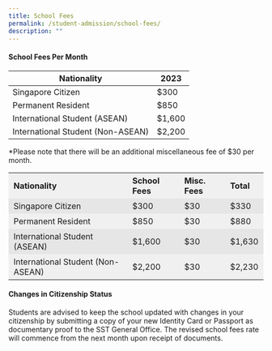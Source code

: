 ```yaml
---
title: School Fees
permalink: /student-admission/school-fees/
description: ""
---
```

#### School Fees Per Month

| **Nationality** | **2023** |
| --- | --- |
| Singapore Citizen | $300 |
| Permanent Resident | $850 |
| International Student (ASEAN) | $1,600 |
| International Student (Non-ASEAN) | $2,200 |

*Please note that there will be an additional miscellaneous fee of $30 per month.

<table style="box-sizing: inherit; border-collapse: collapse; border-spacing: 0px; width: 820px; max-width: 100%;"><tbody style="box-sizing: inherit;"><tr style="box-sizing: inherit; background: rgb(240, 240, 240);"><td style="box-sizing: inherit; padding: 5px 10px; border-color: transparent;"><strong style="box-sizing: inherit; font-weight: bold;">Nationality</strong></td><td style="box-sizing: inherit; padding: 5px 10px; border-color: transparent;"><strong style="box-sizing: inherit; font-weight: bold;">School Fees</strong></td><td style="box-sizing: inherit; padding: 5px 10px; border-color: transparent;"><strong style="box-sizing: inherit; font-weight: bold;">Misc. Fees</strong></td><td style="box-sizing: inherit; padding: 5px 10px; border-color: transparent;"><strong style="box-sizing: inherit; font-weight: bold;">Total</strong></td></tr><tr style="box-sizing: inherit; background: rgb(230, 230, 230);"><td style="box-sizing: inherit; padding: 5px 10px; border-color: transparent;">Singapore Citizen</td><td style="box-sizing: inherit; padding: 5px 10px; border-color: transparent;">$300</td><td style="box-sizing: inherit; padding: 5px 10px; border-color: transparent;">$30</td><td style="box-sizing: inherit; padding: 5px 10px; border-color: transparent;">$330</td></tr><tr style="box-sizing: inherit; background: rgb(240, 240, 240);"><td style="box-sizing: inherit; padding: 5px 10px; border-color: transparent;">Permanent Resident</td><td style="box-sizing: inherit; padding: 5px 10px; border-color: transparent;">$850</td><td style="box-sizing: inherit; padding: 5px 10px; border-color: transparent;">$30</td><td style="box-sizing: inherit; padding: 5px 10px; border-color: transparent;">$880</td></tr><tr style="box-sizing: inherit; background: rgb(230, 230, 230);"><td style="box-sizing: inherit; padding: 5px 10px; border-color: transparent;">International Student (ASEAN)</td><td style="box-sizing: inherit; padding: 5px 10px; border-color: transparent;">$1,600</td><td style="box-sizing: inherit; padding: 5px 10px; border-color: transparent;">$30</td><td style="box-sizing: inherit; padding: 5px 10px; border-color: transparent;">$1,630</td></tr><tr style="box-sizing: inherit; background: rgb(240, 240, 240);"><td style="box-sizing: inherit; padding: 5px 10px; border-color: transparent;">International Student (Non-ASEAN)</td><td style="box-sizing: inherit; padding: 5px 10px; border-color: transparent;">$2,200</td><td style="box-sizing: inherit; padding: 5px 10px; border-color: transparent;">$30</td><td style="box-sizing: inherit; padding: 5px 10px; border-color: transparent;">$2,230</td></tr></tbody></table>

#### Changes in Citizenship Status

Students are advised to keep the school updated with changes in your citizenship by submitting a copy of your new Identity Card or Passport as documentary proof to the SST General Office. The revised school fees rate will commence from the next month upon receipt of documents.